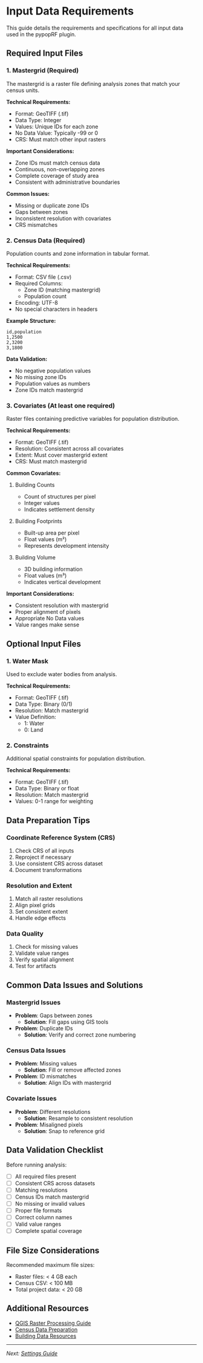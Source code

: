 # Input Data Requirements

This guide details the requirements and specifications for all input data used in the pypopRF plugin.

## Required Input Files

### 1. Mastergrid (Required)

The mastergrid is a raster file defining analysis zones that match your census units.

**Technical Requirements:**
- Format: GeoTIFF (.tif)
- Data Type: Integer
- Values: Unique IDs for each zone
- No Data Value: Typically -99 or 0
- CRS: Must match other input rasters

**Important Considerations:**
- Zone IDs must match census data
- Continuous, non-overlapping zones
- Complete coverage of study area
- Consistent with administrative boundaries

**Common Issues:**
- Missing or duplicate zone IDs
- Gaps between zones
- Inconsistent resolution with covariates
- CRS mismatches

### 2. Census Data (Required)

Population counts and zone information in tabular format.

**Technical Requirements:**
- Format: CSV file (.csv)
- Required Columns:
  - Zone ID (matching mastergrid)
  - Population count
- Encoding: UTF-8
- No special characters in headers

**Example Structure:**
```csv
id,population
1,2500
2,3200
3,1800
```

**Data Validation:**
- No negative population values
- No missing zone IDs
- Population values as numbers
- Zone IDs match mastergrid

### 3. Covariates (At least one required)

Raster files containing predictive variables for population distribution.

**Technical Requirements:**
- Format: GeoTIFF (.tif)
- Resolution: Consistent across all covariates
- Extent: Must cover mastergrid extent
- CRS: Must match mastergrid

**Common Covariates:**
1. Building Counts
   - Count of structures per pixel
   - Integer values
   - Indicates settlement density

2. Building Footprints
   - Built-up area per pixel
   - Float values (m²)
   - Represents development intensity

3. Building Volume
   - 3D building information
   - Float values (m³)
   - Indicates vertical development

**Important Considerations:**
- Consistent resolution with mastergrid
- Proper alignment of pixels
- Appropriate No Data values
- Value ranges make sense

## Optional Input Files

### 1. Water Mask

Used to exclude water bodies from analysis.

**Technical Requirements:**
- Format: GeoTIFF (.tif)
- Data Type: Binary (0/1)
- Resolution: Match mastergrid
- Value Definition:
  - 1: Water
  - 0: Land


### 2. Constraints

Additional spatial constraints for population distribution.

**Technical Requirements:**
- Format: GeoTIFF (.tif)
- Data Type: Binary or float
- Resolution: Match mastergrid
- Values: 0-1 range for weighting

## Data Preparation Tips

### Coordinate Reference System (CRS)
1. Check CRS of all inputs
2. Reproject if necessary
3. Use consistent CRS across dataset
4. Document transformations

### Resolution and Extent
1. Match all raster resolutions
2. Align pixel grids
3. Set consistent extent
4. Handle edge effects

### Data Quality
1. Check for missing values
2. Validate value ranges
3. Verify spatial alignment
4. Test for artifacts

## Common Data Issues and Solutions

### Mastergrid Issues
- **Problem**: Gaps between zones
  - **Solution**: Fill gaps using GIS tools
- **Problem**: Duplicate IDs
  - **Solution**: Verify and correct zone numbering

### Census Data Issues
- **Problem**: Missing values
  - **Solution**: Fill or remove affected zones
- **Problem**: ID mismatches
  - **Solution**: Align IDs with mastergrid

### Covariate Issues
- **Problem**: Different resolutions
  - **Solution**: Resample to consistent resolution
- **Problem**: Misaligned pixels
  - **Solution**: Snap to reference grid

## Data Validation Checklist

Before running analysis:

- [ ] All required files present
- [ ] Consistent CRS across datasets
- [ ] Matching resolutions
- [ ] Census IDs match mastergrid
- [ ] No missing or invalid values
- [ ] Proper file formats
- [ ] Correct column names
- [ ] Valid value ranges
- [ ] Complete spatial coverage

## File Size Considerations

Recommended maximum file sizes:
- Raster files: < 4 GB each
- Census CSV: < 100 MB
- Total project data: < 20 GB


## Additional Resources

- [QGIS Raster Processing Guide](https://docs.qgis.org/latest/en/docs/user_manual/processing/index.html)
- [Census Data Preparation](https://wpgp.github.io/pypopRF/data-preparation)
- [Building Data Resources](https://sdi.worldpop.org/resources)

---

*Next: [Settings Guide](settings.md)*